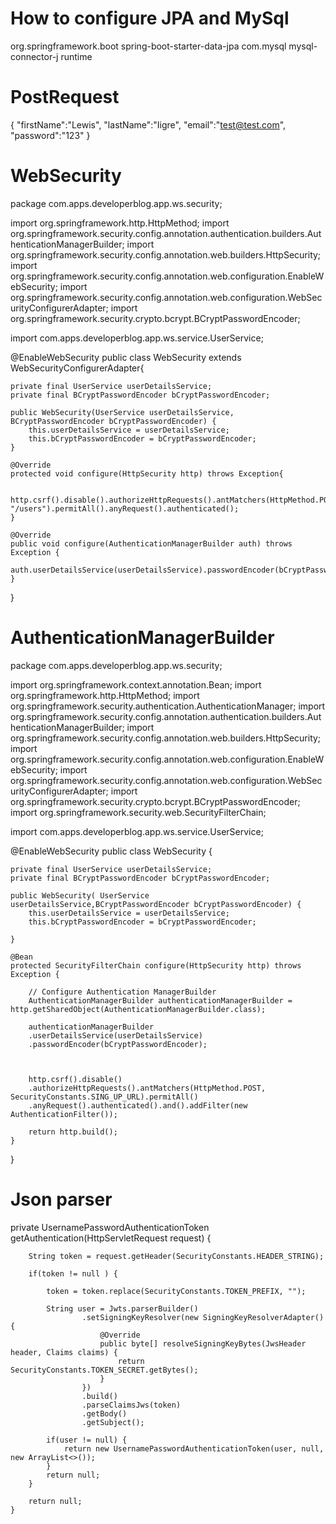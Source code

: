 # How to configure JPA and MySql

<dependency>
	<groupId>org.springframework.boot</groupId>
	<artifactId>spring-boot-starter-data-jpa</artifactId>
</dependency>


<dependency>
	<groupId>com.mysql</groupId>
	<artifactId>mysql-connector-j</artifactId>
	<scope>runtime</scope>
</dependency>

# PostRequest

{
    "firstName":"Lewis",
    "lastName":"Iigre",
    "email":"test@test.com",
    "password":"123"
}


# WebSecurity

package com.apps.developerblog.app.ws.security;

import org.springframework.http.HttpMethod;
import org.springframework.security.config.annotation.authentication.builders.AuthenticationManagerBuilder;
import org.springframework.security.config.annotation.web.builders.HttpSecurity;
import org.springframework.security.config.annotation.web.configuration.EnableWebSecurity;
import org.springframework.security.config.annotation.web.configuration.WebSecurityConfigurerAdapter;
import org.springframework.security.crypto.bcrypt.BCryptPasswordEncoder;

import com.apps.developerblog.app.ws.service.UserService;

@EnableWebSecurity
public class WebSecurity extends WebSecurityConfigurerAdapter{
	
	private final UserService userDetailsService;
	private final BCryptPasswordEncoder bCryptPasswordEncoder;
	
	public WebSecurity(UserService userDetailsService, BCryptPasswordEncoder bCryptPasswordEncoder) {
		this.userDetailsService = userDetailsService;
		this.bCryptPasswordEncoder = bCryptPasswordEncoder;
	}
	
	@Override
	protected void configure(HttpSecurity http) throws Exception{
		
		http.csrf().disable().authorizeHttpRequests().antMatchers(HttpMethod.POST, "/users").permitAll().anyRequest().authenticated();
	}
	
	@Override
	public void configure(AuthenticationManagerBuilder auth) throws Exception {
		auth.userDetailsService(userDetailsService).passwordEncoder(bCryptPasswordEncoder);
	}
}


# AuthenticationManagerBuilder

package com.apps.developerblog.app.ws.security;


import org.springframework.context.annotation.Bean;
import org.springframework.http.HttpMethod;
import org.springframework.security.authentication.AuthenticationManager;
import org.springframework.security.config.annotation.authentication.builders.AuthenticationManagerBuilder;
import org.springframework.security.config.annotation.web.builders.HttpSecurity;
import org.springframework.security.config.annotation.web.configuration.EnableWebSecurity;
import org.springframework.security.config.annotation.web.configuration.WebSecurityConfigurerAdapter;
import org.springframework.security.crypto.bcrypt.BCryptPasswordEncoder;
import org.springframework.security.web.SecurityFilterChain;


import com.apps.developerblog.app.ws.service.UserService;

@EnableWebSecurity
public class WebSecurity {
	
	private final UserService userDetailsService;
	private final BCryptPasswordEncoder bCryptPasswordEncoder;
	
	public WebSecurity( UserService userDetailsService,BCryptPasswordEncoder bCryptPasswordEncoder) {
		this.userDetailsService = userDetailsService;
		this.bCryptPasswordEncoder = bCryptPasswordEncoder;
		
	}
	
	@Bean
	protected SecurityFilterChain configure(HttpSecurity http) throws Exception {
		
		// Configure Authentication ManagerBuilder
		AuthenticationManagerBuilder authenticationManagerBuilder = http.getSharedObject(AuthenticationManagerBuilder.class);
		
		authenticationManagerBuilder
		.userDetailsService(userDetailsService)
		.passwordEncoder(bCryptPasswordEncoder);
		
		
		
		http.csrf().disable()
		.authorizeHttpRequests().antMatchers(HttpMethod.POST, SecurityConstants.SING_UP_URL).permitAll()
		.anyRequest().authenticated().and().addFilter(new AuthenticationFilter());
		
		return http.build();
	}
	
	

}


# Json parser

private UsernamePasswordAuthenticationToken getAuthentication(HttpServletRequest request) {
		
		String token = request.getHeader(SecurityConstants.HEADER_STRING);
		
		if(token != null ) {
			
			token = token.replace(SecurityConstants.TOKEN_PREFIX, "");

			String user = Jwts.parserBuilder()
			        .setSigningKeyResolver(new SigningKeyResolverAdapter() {
			            @Override
			            public byte[] resolveSigningKeyBytes(JwsHeader header, Claims claims) {
			                return SecurityConstants.TOKEN_SECRET.getBytes();
			            }
			        })
			        .build()
			        .parseClaimsJws(token)
			        .getBody()
			        .getSubject();
			
			if(user != null) {
				return new UsernamePasswordAuthenticationToken(user, null, new ArrayList<>());
			}
			return null;
		}
		
		return null;
	}


